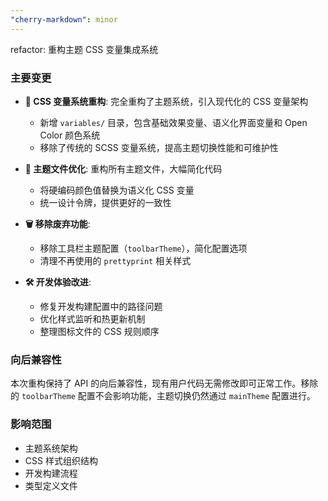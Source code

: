 ```yaml
---
"cherry-markdown": minor
---
```


refactor: 重构主题 CSS 变量集成系统

### 主要变更

- **🎨 CSS 变量系统重构**: 完全重构了主题系统，引入现代化的 CSS 变量架构
  - 新增 `variables/` 目录，包含基础效果变量、语义化界面变量和 Open Color 颜色系统
  - 移除了传统的 SCSS 变量系统，提高主题切换性能和可维护性
  
- **🔧 主题文件优化**: 重构所有主题文件，大幅简化代码
  - 将硬编码颜色值替换为语义化 CSS 变量
  - 统一设计令牌，提供更好的一致性
  
- **🗑️ 移除废弃功能**: 
  - 移除工具栏主题配置（`toolbarTheme`），简化配置选项
  - 清理不再使用的 `prettyprint` 相关样式

- **🛠️ 开发体验改进**:
  - 修复开发构建配置中的路径问题
  - 优化样式监听和热更新机制
  - 整理图标文件的 CSS 规则顺序

### 向后兼容性

本次重构保持了 API 的向后兼容性，现有用户代码无需修改即可正常工作。移除的 `toolbarTheme` 配置不会影响功能，主题切换仍然通过 `mainTheme` 配置进行。

### 影响范围

- 主题系统架构
- CSS 样式组织结构
- 开发构建流程
- 类型定义文件
